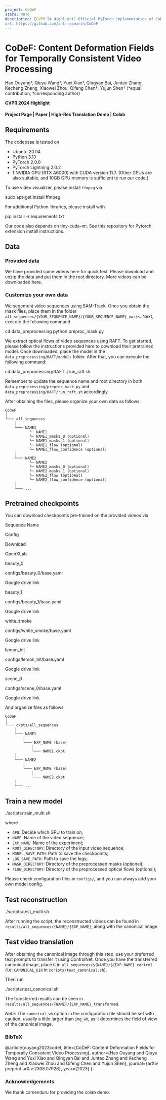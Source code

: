 ```yaml
---
project: CoDeF
stars: 4870
description: [CVPR'24 Highlight] Official PyTorch implementation of CoDeF: Content Deformation Fields for Temporally Consistent Video Processing
url: https://github.com/ant-research/CoDeF
---
```


CoDeF: Content Deformation Fields for Temporally Consistent Video Processing
============================================================================

Hao Ouyang\*, Qiuyu Wang\*, Yuxi Xiao\*, Qingyan Bai, Juntao Zhang, Kecheng Zheng, Xiaowei Zhou, Qifeng Chen†, Yujun Shen† (\*equal contribution, †corresponding author)

**CVPR 2024 Highlight**

#### Project Page | Paper | High-Res Translation Demo | Colab

Requirements
------------

The codebase is tested on

-   Ubuntu 20.04
-   Python 3.10
-   PyTorch 2.0.0
-   PyTorch Lightning 2.0.2
-   1 NVIDIA GPU (RTX A6000) with CUDA version 11.7. (Other GPUs are also suitable, and 10GB GPU memory is sufficient to run our code.)

To use video visualizer, please install `ffmpeg` via

sudo apt-get install ffmpeg

For additional Python libraries, please install with

pip install -r requirements.txt

Our code also depends on tiny-cuda-nn. See this repository for Pytorch extension install instructions.

Data
----

### Provided data

We have provided some videos here for quick test. Please download and unzip the data and put them in the root directory. More videos can be downloaded here.

### Customize your own data

We segement video sequences using SAM-Track. Once you obtain the mask files, place them in the folder `all_sequences/{YOUR_SEQUENCE_NAME}/{YOUR_SEQUENCE_NAME}_masks`. Next, execute the following command:

cd data\_preprocessing
python preproc\_mask.py

We extract optical flows of video sequences using RAFT. To get started, please follow the instructions provided here to download their pretrained model. Once downloaded, place the model in the `data_preprocessing/RAFT/models` folder. After that, you can execute the following command:

cd data\_preprocessing/RAFT
./run\_raft.sh

Remember to update the sequence name and root directory in both `data_preprocessing/preproc_mask.py` and `data_preprocessing/RAFT/run_raft.sh` accordingly.

After obtaining the files, please organize your own data as follows:

```
CoDeF
│
└─── all_sequences
    │
    └─── NAME1
           └─ NAME1
           └─ NAME1_masks_0 (optional)
           └─ NAME1_masks_1 (optional)
           └─ NAME1_flow (optional)
           └─ NAME1_flow_confidence (optional)
    │
    └─── NAME2
           └─ NAME2
           └─ NAME2_masks_0 (optional)
           └─ NAME2_masks_1 (optional)
           └─ NAME2_flow (optional)
           └─ NAME2_flow_confidence (optional)
    │
    └─── ...
```

Pretrained checkpoints
----------------------

You can download checkpoints pre-trained on the provided videos via

Sequence Name

Config

Download

OpenXLab

beauty\_0

configs/beauty\_0/base.yaml

Google drive link

beauty\_1

configs/beauty\_1/base.yaml

Google drive link

white\_smoke

configs/white\_smoke/base.yaml

Google drive link

lemon\_hit

configs/lemon\_hit/base.yaml

Google drive link

scene\_0

configs/scene\_0/base.yaml

Google drive link

And organize files as follows

```
CoDeF
│
└─── ckpts/all_sequences
    │
    └─── NAME1
        │
        └─── EXP_NAME (base)
            │
            └─── NAME1.ckpt
    │
    └─── NAME2
        │
        └─── EXP_NAME (base)
            │
            └─── NAME2.ckpt
    |
    └─── ...
```

Train a new model
-----------------

./scripts/train\_multi.sh

where

-   `GPU`: Decide which GPU to train on;
-   `NAME`: Name of the video sequence;
-   `EXP_NAME`: Name of the experiment;
-   `ROOT_DIRECTORY`: Directory of the input video sequence;
-   `MODEL_SAVE_PATH`: Path to save the checkpoints;
-   `LOG_SAVE_PATH`: Path to save the logs;
-   `MASK_DIRECTORY`: Directory of the preprocessed masks (optional);
-   `FLOW_DIRECTORY`: Directory of the preprocessed optical flows (optional);

Please check configuration files in `configs/`, and you can always add your own model config.

Test reconstruction
-------------------

./scripts/test\_multi.sh

After running the script, the reconstructed videos can be found in `results/all_sequences/{NAME}/{EXP_NAME}`, along with the canonical image.

Test video translation
----------------------

After obtaining the canonical image through this step, use your preferred text prompts to transfer it using ControlNet. Once you have the transferred canonical image, place it in `all_sequences/${NAME}/${EXP_NAME}_control` (i.e. `CANONICAL_DIR` in `scripts/test_canonical.sh`).

Then run

./scripts/test\_canonical.sh

The transferred results can be seen in `results/all_sequences/{NAME}/{EXP_NAME}_transformed`.

_Note_: The `canonical_wh` option in the configuration file should be set with caution, usually a little larger than `img_wh`, as it determines the field of view of the canonical image.

### BibTeX

@article{ouyang2023codef,
      title\={CoDeF: Content Deformation Fields for Temporally Consistent Video Processing},
      author\={Hao Ouyang and Qiuyu Wang and Yuxi Xiao and Qingyan Bai and Juntao Zhang and Kecheng Zheng and Xiaowei Zhou and Qifeng Chen and Yujun Shen},
      journal\={arXiv preprint arXiv:2308.07926},
      year\={2023}
}

### Acknowledgements

We thank camenduru for providing the colab demo.
